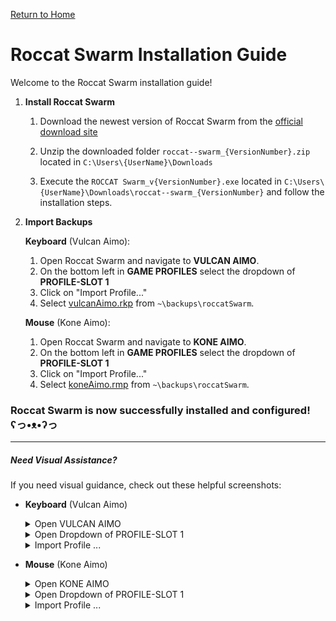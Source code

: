 [Return to Home](../README.md)

# Roccat Swarm Installation Guide

Welcome to the Roccat Swarm installation guide!

1. **Install Roccat Swarm** <br>
    1. Download the newest version of Roccat Swarm from the [official download site](https://support.roccat.com/s/downloads?language=de)

    2. Unzip the downloaded folder `roccat--swarm_{VersionNumber}.zip` located in `C:\Users\{UserName}\Downloads`

    3. Execute the `ROCCAT Swarm_v{VersionNumber}.exe` located in `C:\Users\{UserName}\Downloads\roccat--swarm_{VersionNumber}` and follow the installation steps.

2. **Import Backups** 

    **Keyboard** (Vulcan Aimo):
    1. Open Roccat Swarm and navigate to **VULCAN AIMO**.
    2. On the bottom left in **GAME PROFILES** select the dropdown of **PROFILE-SLOT 1**
    3. Click on "Import Profile..."
    5. Select [vulcanAimo.rkp](./vulcanAimo.rkp) from `~\backups\roccatSwarm`.

    **Mouse** (Kone Aimo):
    1. Open Roccat Swarm and navigate to **KONE AIMO**.
    2. On the bottom left in **GAME PROFILES** select the dropdown of **PROFILE-SLOT 1**
    3. Click on "Import Profile..."
    5. Select [koneAimo.rmp](./koneAimo.rmp) from `~\backups\roccatSwarm`.

### Roccat Swarm is now successfully installed and configured! <br> ʕ⁠っ⁠•⁠ᴥ⁠•⁠ʔ⁠っ

---

##### Need Visual Assistance?

If you need visual guidance, check out these helpful screenshots:

- **Keyboard** (Vulcan Aimo)
    <details>
        <summary>Open VULCAN AIMO</summary>
        <img src="./assets/openVulcanAimo.png">
    </details>

    <details>
        <summary>Open Dropdown of PROFILE-SLOT 1</summary>
        <img src="./assets/openVulcanAimoDropdown.png">
    </details>

    <details>
        <summary>Import Profile ...</summary>
        <img src="./assets/importVulcanAimoBackup.png">
    </details>

- **Mouse** (Kone Aimo)
    <details>
        <summary>Open KONE AIMO</summary>
        <img src="./assets/openKoneAimo.png">
    </details>

    <details>
        <summary>Open Dropdown of PROFILE-SLOT 1</summary>
        <img src="./assets/openKoneAimoDropdown.png">
    </details>

    <details>
        <summary>Import Profile ...</summary>
        <img src="./assets/importKoneAimoBackup.png">
    </details>